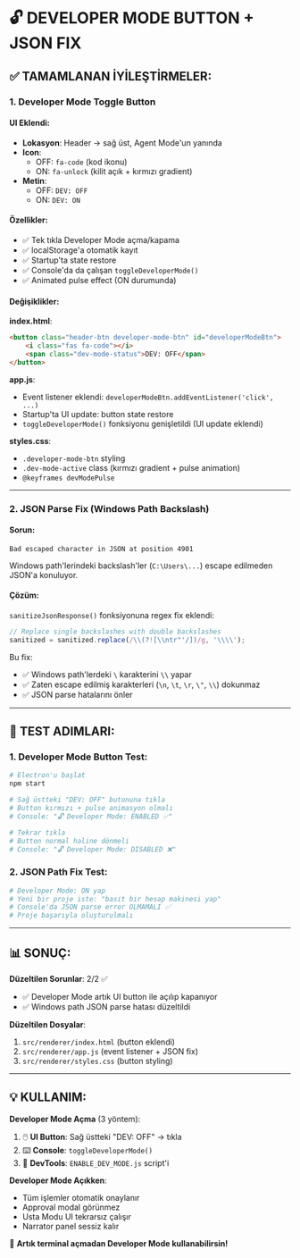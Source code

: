 # 🔓 DEVELOPER MODE BUTTON + JSON FIX

## ✅ TAMAMLANAN İYİLEŞTİRMELER:

### 1. Developer Mode Toggle Button

#### UI Eklendi:
- **Lokasyon**: Header → sağ üst, Agent Mode'un yanında
- **Icon**: 
  - OFF: `fa-code` (kod ikonu)
  - ON: `fa-unlock` (kilit açık + kırmızı gradient)
- **Metin**:
  - OFF: `DEV: OFF`
  - ON: `DEV: ON`

#### Özellikler:
- ✅ Tek tıkla Developer Mode açma/kapama
- ✅ localStorage'a otomatik kayıt
- ✅ Startup'ta state restore
- ✅ Console'da da çalışan `toggleDeveloperMode()`
- ✅ Animated pulse effect (ON durumunda)

#### Değişiklikler:
**index.html**:
```html
<button class="header-btn developer-mode-btn" id="developerModeBtn">
    <i class="fas fa-code"></i>
    <span class="dev-mode-status">DEV: OFF</span>
</button>
```

**app.js**:
- Event listener eklendi: `developerModeBtn.addEventListener('click', ...)`
- Startup'ta UI update: button state restore
- `toggleDeveloperMode()` fonksiyonu genişletildi (UI update eklendi)

**styles.css**:
- `.developer-mode-btn` styling
- `.dev-mode-active` class (kırmızı gradient + pulse animation)
- `@keyframes devModePulse`

---

### 2. JSON Parse Fix (Windows Path Backslash)

#### Sorun:
```
Bad escaped character in JSON at position 4901
```
Windows path'lerindeki backslash'ler (`C:\Users\...`) escape edilmeden JSON'a konuluyor.

#### Çözüm:
`sanitizeJsonResponse()` fonksiyonuna regex fix eklendi:
```javascript
// Replace single backslashes with double backslashes
sanitized = sanitized.replace(/\\(?![\\ntr"'/])/g, '\\\\');
```

Bu fix:
- ✅ Windows path'lerdeki `\` karakterini `\\` yapar
- ✅ Zaten escape edilmiş karakterleri (`\n`, `\t`, `\r`, `\"`, `\\`) dokunmaz
- ✅ JSON parse hatalarını önler

---

## 🚀 TEST ADIMLARI:

### 1. Developer Mode Button Test:
```bash
# Electron'u başlat
npm start

# Sağ üstteki "DEV: OFF" butonuna tıkla
# Button kırmızı + pulse animasyon olmalı
# Console: "🔓 Developer Mode: ENABLED ✅"

# Tekrar tıkla
# Button normal haline dönmeli
# Console: "🔓 Developer Mode: DISABLED ❌"
```

### 2. JSON Path Fix Test:
```bash
# Developer Mode: ON yap
# Yeni bir proje iste: "basit bir hesap makinesi yap"
# Console'da JSON parse error OLMAMALI ✅
# Proje başarıyla oluşturulmalı
```

---

## 📊 SONUÇ:

**Düzeltilen Sorunlar**: 2/2 ✅
- ✅ Developer Mode artık UI button ile açılıp kapanıyor
- ✅ Windows path JSON parse hatası düzeltildi

**Düzeltilen Dosyalar**:
1. `src/renderer/index.html` (button eklendi)
2. `src/renderer/app.js` (event listener + JSON fix)
3. `src/renderer/styles.css` (button styling)

---

## 💡 KULLANIM:

**Developer Mode Açma** (3 yöntem):
1. 🖱️ **UI Button**: Sağ üstteki "DEV: OFF" → tıkla
2. ⌨️ **Console**: `toggleDeveloperMode()`
3. 🔧 **DevTools**: `ENABLE_DEV_MODE.js` script'i

**Developer Mode Açıkken**:
- Tüm işlemler otomatik onaylanır
- Approval modal görünmez
- Usta Modu UI tekrarsız çalışır
- Narrator panel sessiz kalır

🎉 **Artık terminal açmadan Developer Mode kullanabilirsin!**
